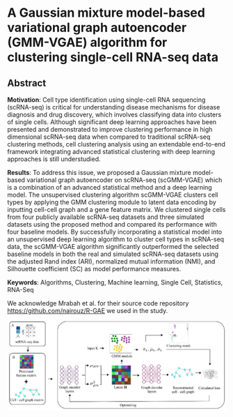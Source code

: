 # A Gaussian mixture model-based variational graph autoencoder (GMM-VGAE) algorithm for clustering single-cell RNA-seq data
## Abstract

**Motivation**: Cell type identification using single-cell RNA sequencing (scRNA-seq) is critical for
understanding disease mechanisms for disease diagnosis and drug discovery, which involves
classifying data into clusters of single cells. Although significant deep learning approaches have been
presented and demonstrated to improve clustering performance in high dimensional scRNA-seq data
when compared to traditional scRNA-seq clustering methods, cell clustering analysis using an
extendable end-to-end framework integrating advanced statistical clustering with deep learning
approaches is still understudied.


**Results**: To address this issue, we proposed a Gaussian mixture model-based variational graph
autoencoder on scRNA-seq (scGMM-VGAE) which is a combination of an advanced statistical
method and a deep learning model. The unsupervised clustering algorithm scGMM-VGAE clusters
cell types by applying the GMM clustering module to latent data encoding by inputting cell-cell
graph and a gene feature matrix. We clustered single cells from four publicly available scRNA-seq
datasets and three simulated datasets using the proposed method and compared its performance with
four baseline models. By successfully incorporating a statistical model into an unsupervised deep
learning algorithm to cluster cell types in scRNA-seq data, the scGMM-VGAE algorithm
significantly outperformed the selected baseline models in both the real and simulated scRNA-seq
datasets using the adjusted Rand index (ARI), normalized mutual information (NMI), and Silhouette
coefficient (SC) as model performance measures.

**Keywords**: Algorithms, Clustering, Machine learning, Single Cell, Statistics, RNA-Seq

We acknowledge Mrabah et al. for their source code repository https://github.com/nairouz/R-GAE we used in the study.  

![archi](archi6.png)
